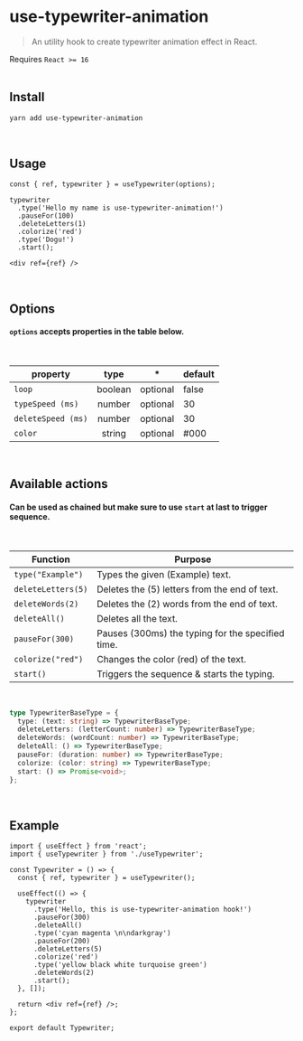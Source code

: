# use-typewriter-animation

> An utility hook to create typewriter animation effect in React.

Requires `React >= 16`
</br>
</br>

## Install

```bash
yarn add use-typewriter-animation
```

</br>

## Usage

```tsx
const { ref, typewriter } = useTypewriter(options);
```

```tsx
typewriter
  .type('Hello my name is use-typewriter-animation!')
  .pauseFor(100)
  .deleteLetters(1)
  .colorize('red')
  .type('Dogu!')
  .start();
```

```tsx
<div ref={ref} />
```

</br>

## Options

#### `options` accepts properties in the table below.

</br>

| property           |  type   |    \*    | default |
| ------------------ | :-----: | :------: | ------- |
| `loop`             | boolean | optional | false   |
| `typeSpeed (ms)`   | number  | optional | 30      |
| `deleteSpeed (ms)` | number  | optional | 30      |
| `color`            | string  | optional | #000    |

</br>

## Available actions

#### Can be used as chained but make sure to use `start` at last to trigger sequence.

</br>

| Function           | Purpose                                           |
| ------------------ | ------------------------------------------------- |
| `type("Example")`  | Types the given (Example) text.                   |
| `deleteLetters(5)` | Deletes the (5) letters from the end of text.     |
| `deleteWords(2)`   | Deletes the (2) words from the end of text.       |
| `deleteAll()`      | Deletes all the text.                             |
| `pauseFor(300)`    | Pauses (300ms) the typing for the specified time. |
| `colorize("red")`  | Changes the color (red) of the text.              |
| `start()`          | Triggers the sequence & starts the typing.        |

</br>

```ts
type TypewriterBaseType = {
  type: (text: string) => TypewriterBaseType;
  deleteLetters: (letterCount: number) => TypewriterBaseType;
  deleteWords: (wordCount: number) => TypewriterBaseType;
  deleteAll: () => TypewriterBaseType;
  pauseFor: (duration: number) => TypewriterBaseType;
  colorize: (color: string) => TypewriterBaseType;
  start: () => Promise<void>;
};
```

</br>

## Example

```tsx
import { useEffect } from 'react';
import { useTypewriter } from './useTypewriter';

const Typewriter = () => {
  const { ref, typewriter } = useTypewriter();

  useEffect(() => {
    typewriter
      .type('Hello, this is use-typewriter-animation hook!')
      .pauseFor(300)
      .deleteAll()
      .type('cyan magenta \n\ndarkgray')
      .pauseFor(200)
      .deleteLetters(5)
      .colorize('red')
      .type('yellow black white turquoise green')
      .deleteWords(2)
      .start();
  }, []);

  return <div ref={ref} />;
};

export default Typewriter;
```
